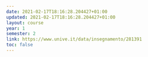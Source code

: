 ```yaml
---
date: 2021-02-17T18:16:28.204427+01:00
updated: 2021-02-17T18:16:28.204427+01:00
layout: course
year: 1
semester: 2
link: https://www.unive.it/data/insegnamento/281391
toc: false
---
```

